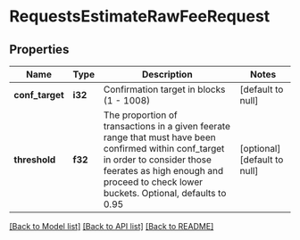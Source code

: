 # RequestsEstimateRawFeeRequest

## Properties
Name | Type | Description | Notes
------------ | ------------- | ------------- | -------------
**conf_target** | **i32** | Confirmation target in blocks (1 - 1008) | [default to null]
**threshold** | **f32** | The proportion of transactions in a given feerate range that must have been confirmed within conf_target in order to consider those feerates as high enough and proceed to check lower buckets. Optional, defaults to 0.95 | [optional] [default to null]

[[Back to Model list]](../README.md#documentation-for-models) [[Back to API list]](../README.md#documentation-for-api-endpoints) [[Back to README]](../README.md)


